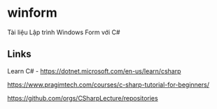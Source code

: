 # winform
Tài liệu Lập trình Windows Form với C#


## Links
Learn C# - https://dotnet.microsoft.com/en-us/learn/csharp

https://www.pragimtech.com/courses/c-sharp-tutorial-for-beginners/


https://github.com/orgs/CSharpLecture/repositories